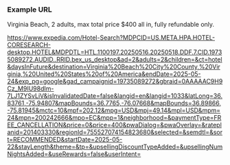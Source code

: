 
### Example URL

Virginia Beach, 2 adults, max total price $400 all in, fully refundable only.

https://www.expedia.com/Hotel-Search?MDPCID=US.META.HPA.HOTEL-CORESEARCH-desktop.HOTEL&MDPDTL=HTL.1100197.20250516.20250518.DDF.7.CID.19735089272.AUDID..RRID.bex_us_desktop&ad=2&adults=2&children=&ct=hotel&daysInFuture&destination=Virginia%20Beach%20City%20County,%20Virginia,%20United%20States%20of%20America&endDate=2025-05-24&exp_pg=google&gad_campaignid=19735089272&gbraid=0AAAAAC9H9Cz_M9IU98dIm-7LJ1ZYSvLiV&isInvalidatedDate=false&langid=en&langid=1033&latLong=36.83761,-75.94807&mapBounds=36.7765,-76.07668&mapBounds=36.89866,-75.81945&mctc=10&mpf=202.12&mpg=USD&mpj=49.14&mpl=USD&mpm=24&mpn=200242666&mpo=EC&mpp=1&neighborhood=&paymentType=FREE_CANCELLATION&price=0&price=400&pwaDialog=&pwaOverlay=&rateplanid=201403330&regionId=755527074154823680&selected=&semdtl=&sort=RECOMMENDED&startDate=2025-05-22&stayLength&theme=&tp=&upsellingDiscountTypeAdded=&upsellingNumNightsAdded=&useRewards=false&userIntent=